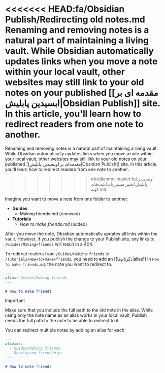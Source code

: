 <<<<<<< HEAD:fa/Obsidian Publish/Redirecting old notes.md
Renaming and removing notes is a natural part of maintaining a living vault. While Obsidian automatically updates links when you move a note within your local vault, other websites may still link to your old notes on your published [[مقدمه ای بر ابسیدین پابلیش|Obsidian Publish]] site. In this article, you'll learn how to redirect readers from one note to another.
=======

Renaming and removing notes is a natural part of maintaining a living vault. While Obsidian automatically updates links when you move a note within your local vault, other websites may still link to your old notes on your published [[مقدمه‌ای بر اوبسیدین پابلیش|Obsidian Publish]] site. In this article, you'll learn how to redirect readers from one note to another.

>>>>>>> obsidianmd-master:fa/اوبسیدین پابلیش/تغییرِ مسیرِ یادداشت‌های کهنه.md

Imagine you want to move a note from one folder to another:

- **Guides**
  - ~~Making friends.md~~ (removed)
- **Tutorials**
  - *How to make friends.md* (added)

After you move the note, Obsidian automatically updates all links within the vault. However, if you publish the change to your Publish site, any links to `/Guides/Making+friends` will result in a 404.

To redirect readers from `/Guides/Making+friends` to `/Tutorials/How+to+make+friends`, you need to add an [[دگرنام‌ها|alias]] in `How to make friends.md`, the note you want to redirect to.

```md
---
alias: Guides/Making friends
---

# How to make friends
```

> [!important]
> Make sure that you include the full path to the old note in the alias. While using only the note name as an alias works in your local vault, Publish needs the full path to the note to be able to redirect to it.

You can redirect multiple notes by adding an alias for each.

```md
---
aliases: 
  - Guides/Making friends
  - Developing friendships
---

# How to make friends
```